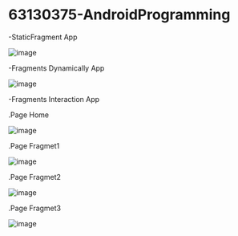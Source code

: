 # 63130375-AndroidProgramming

-StaticFragment App

![image](https://github.com/user-attachments/assets/71f40835-524e-4e29-b749-032ce5d07d1e)


-Fragments Dynamically App

![image](https://github.com/user-attachments/assets/b9ac949f-c79d-4452-9841-5271dcb1609d)

-Fragments Interaction App

.Page Home

![image](https://github.com/user-attachments/assets/ea17c65d-a6b8-4c7f-a50a-6bf18830abad)

.Page Fragmet1

![image](https://github.com/user-attachments/assets/d11c4216-1327-4bdf-bc2b-a5e9ce6a76fe)

.Page Fragmet2

![image](https://github.com/user-attachments/assets/c23bf905-468e-4f69-8af5-e27c27ed0bda)

.Page Fragmet3

![image](https://github.com/user-attachments/assets/daf8c748-7e1c-46a7-bff6-e07801dff89d)








